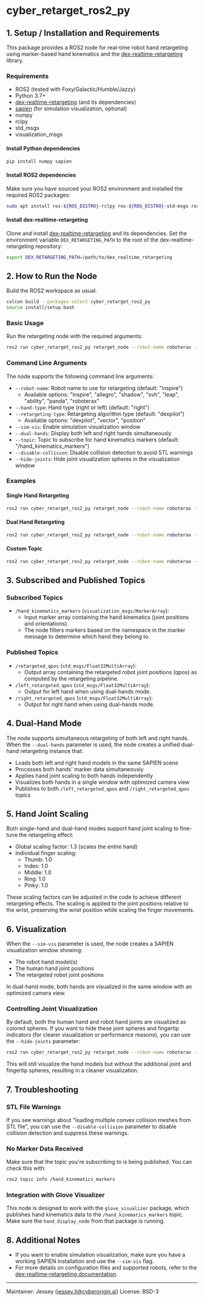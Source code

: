 # cyber_retarget_ros2_py

## 1. Setup / Installation and Requirements

This package provides a ROS2 node for real-time robot hand retargeting using marker-based hand kinematics and the [dex-realtime-retargeting](https://github.com/CyberOrigin2077/dex_realtime_retargeting) library.

### Requirements
- ROS2 (tested with Foxy/Galactic/Humble/Jazzy)
- Python 3.7+
- [dex-realtime-retargeting](https://github.com/CyberOrigin2077/dex_realtime_retargeting) (and its dependencies)
- [sapien](https://sapien.ucsd.edu/) (for simulation visualization, optional)
- numpy
- rclpy
- std_msgs
- visualization_msgs

#### Install Python dependencies
```bash
pip install numpy sapien
```

#### Install ROS2 dependencies
Make sure you have sourced your ROS2 environment and installed the required ROS2 packages:
```bash
sudo apt install ros-${ROS_DISTRO}-rclpy ros-${ROS_DISTRO}-std-msgs ros-${ROS_DISTRO}-visualization-msgs ros-${ROS_DISTRO}-pinocchio
```

#### Install dex-realtime-retargeting
Clone and install [dex-realtime-retargeting](https://github.com/CyberOrigin2077/dex_realtime_retargeting) and its dependencies. Set the environment variable `DEX_RETARGETING_PATH` to the root of the dex-realtime-retargeting repository:

```bash
export DEX_RETARGETING_PATH=/path/to/dex_realtime_retargeting
```

## 2. How to Run the Node

Build the ROS2 workspace as usual:
```bash
colcon build --packages-select cyber_retarget_ros2_py
source install/setup.bash
```

### Basic Usage

Run the retargeting node with the required arguments:

```bash
ros2 run cyber_retarget_ros2_py retarget_node --robot-name roboterax --hand-type right
```

### Command Line Arguments

The node supports the following command line arguments:

- `--robot-name`: Robot name to use for retargeting (default: "inspire")
  - Available options: "inspire", "allegro", "shadow", "svh", "leap", "ability", "panda", "roboterax"
- `--hand-type`: Hand type (right or left) (default: "right")
- `--retargeting-type`: Retargeting algorithm type (default: "dexpilot")
  - Available options: "dexpilot", "vector", "position"
- `--sim-vis`: Enable simulation visualization window
- `--dual-hands`: Display both left and right hands simultaneously
- `--topic`: Topic to subscribe for hand kinematics markers (default: "/hand_kinematics_markers")
- `--disable-collision`: Disable collision detection to avoid STL warnings
- `--hide-joints`: Hide joint visualization spheres in the visualization window

### Examples

#### Single Hand Retargeting
```bash
ros2 run cyber_retarget_ros2_py retarget_node --robot-name roboterax --hand-type right --sim-vis
```

#### Dual Hand Retargeting
```bash
ros2 run cyber_retarget_ros2_py retarget_node --robot-name roboterax --dual-hands --sim-vis
```

#### Custom Topic
```bash
ros2 run cyber_retarget_ros2_py retarget_node --robot-name roboterax --hand-type right --topic /custom/hand_markers
```

## 3. Subscribed and Published Topics

### Subscribed Topics
- `/hand_kinematics_markers` (`visualization_msgs/MarkerArray`):
  - Input marker array containing the hand kinematics (joint positions and orientations).
  - The node filters markers based on the namespace in the marker message to determine which hand they belong to.

### Published Topics
- `/retargeted_qpos` (`std_msgs/Float32MultiArray`):
  - Output array containing the retargeted robot joint positions (qpos) as computed by the retargeting pipeline.
- `/left_retargeted_qpos` (`std_msgs/Float32MultiArray`):
  - Output for left hand when using dual-hands mode.
- `/right_retargeted_qpos` (`std_msgs/Float32MultiArray`):
  - Output for right hand when using dual-hands mode.

## 4. Dual-Hand Mode

The node supports simultaneous retargeting of both left and right hands. When the `--dual-hands` parameter is used, the node creates a unified dual-hand retargeting instance that:

- Loads both left and right hand models in the same SAPIEN scene
- Processes both hands' marker data simultaneously
- Applies hand joint scaling to both hands independently
- Visualizes both hands in a single window with optimized camera view
- Publishes to both `/left_retargeted_qpos` and `/right_retargeted_qpos` topics

## 5. Hand Joint Scaling

Both single-hand and dual-hand modes support hand joint scaling to fine-tune the retargeting effect:

- Global scaling factor: 1.3 (scales the entire hand)
- Individual finger scaling:
  - Thumb: 1.0
  - Index: 1.0
  - Middle: 1.0
  - Ring: 1.0
  - Pinky: 1.0

These scaling factors can be adjusted in the code to achieve different retargeting effects. The scaling is applied to the joint positions relative to the wrist, preserving the wrist position while scaling the finger movements.

## 6. Visualization

When the `--sim-vis` parameter is used, the node creates a SAPIEN visualization window showing:
- The robot hand model(s)
- The human hand joint positions
- The retargeted robot joint positions

In dual-hand mode, both hands are visualized in the same window with an optimized camera view.

### Controlling Joint Visualization

By default, both the human hand and robot hand joints are visualized as colored spheres. If you want to hide these joint spheres and fingertip indicators (for clearer visualization or performance reasons), you can use the `--hide-joints` parameter:

```bash
ros2 run cyber_retarget_ros2_py retarget_node --robot-name roboterax --dual-hands --sim-vis --hide-joints
```

This will still visualize the hand models but without the additional joint and fingertip spheres, resulting in a cleaner visualization.

## 7. Troubleshooting

### STL File Warnings
If you see warnings about "loading multiple convex collision meshes from STL file", you can use the `--disable-collision` parameter to disable collision detection and suppress these warnings.

### No Marker Data Received
Make sure that the topic you're subscribing to is being published. You can check this with:
```bash
ros2 topic info /hand_kinematics_markers
```

### Integration with Glove Visualizer
This node is designed to work with the `glove_visualizer` package, which publishes hand kinematics data to the `/hand_kinematics_markers` topic. Make sure the `hand_display_node` from that package is running.

## 8. Additional Notes
- If you want to enable simulation visualization, make sure you have a working SAPIEN installation and use the `--sim-vis` flag.
- For more details on configuration files and supported robots, refer to the [dex-realtime-retargeting documentation](https://github.com/CyberOrigin2077/dex_realtime_retargeting).

---
Maintainer: Jessey (<jessey.li@cyberorigin.ai>)
License: BSD-3